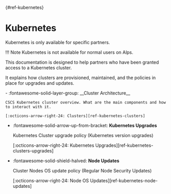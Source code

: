 [](){#ref-kubernetes}
# Kubernetes

Kubernetes is only available for specific partners. 

!!! Note
    Kubernetes is not available for normal users on Alps.

This documentation is designed to help partners who have been granted access to a Kubernetes cluster. 

It explains how clusters are provisioned, maintained, and the policies in place for upgrades and updates.



<div class="grid cards" markdown>
-   :fontawesome-solid-layer-group: __Cluster Architecture__

    CSCS Kubernetes cluster overview. What are the main components and how to interact with it. 

    [:octicons-arrow-right-24: Clusters][ref-kubernetes-clusters]

-   :fontawesome-solid-arrow-up-from-bracket: __Kubernetes Upgrades__

    Kubernetes Cluster upgrade policy (Kubernetes version upgrades)

    [:octicons-arrow-right-24: Kubernetes Upgrades][ref-kubernetes-clusters-upgrades]

-   :fontawesome-solid-shield-halved: __Node Updates__

    Cluster Nodes OS update policy (Regular Node Security Updates)

    [:octicons-arrow-right-24: Node OS Updates][ref-kubernetes-node-updates]

</div>

